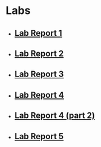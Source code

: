 # Labs
- ## [Lab Report 1](lab-report-1-week-0.md)
- ## [Lab Report 2](lab-report-2-week-1.md)
- ## [Lab Report 3](lab-report-3-week-3.md)
- ## [Lab Report 4](lab-report-4-week-5.md)
- ## [Lab Report 4 (part 2)](lab-report-5.md)
- ## [Lab Report 5](lab-report-5-week-7.md)
